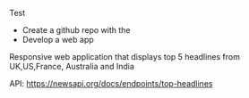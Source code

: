 Test

- Create a github repo with the
- Develop a web app

Responsive web application that displays top 5 headlines
from UK,US,France, Australia and India

API:
https://newsapi.org/docs/endpoints/top-headlines

